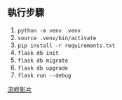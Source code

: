 ## 執行步驟

1. `python -m venv .venv`
2. `source .venv/bin/activate`
3. `pip install -r requirements.txt`
4. `flask db init`
5. `flask db migrate`
6. `flask db upgrade`
7. `flask run --debug`

[流程影片](https://www.youtube.com/watch?v=NIcmCUzCDzE)
